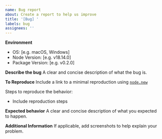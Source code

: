 ```yaml
---
name: Bug report
about: Create a report to help us improve
title: '[Bug] '
labels: bug
assignees: ''
---
```


**Environment**

- OS: [e.g. macOS, Windows]
- Node Version: [e.g. v18.14.0]
- Package Version: [e.g. v0.2.0]

**Describe the bug**
A clear and concise description of what the bug is.

**To Reproduce**
Include a link to a minimal reproduction using [`node.new`](https://node.new/)

Steps to reproduce the behavior:

- Include reproduction steps

**Expected behavior**
A clear and concise description of what you expected to happen.

**Additional Information**
If applicable, add screenshots to help explain your problem.
